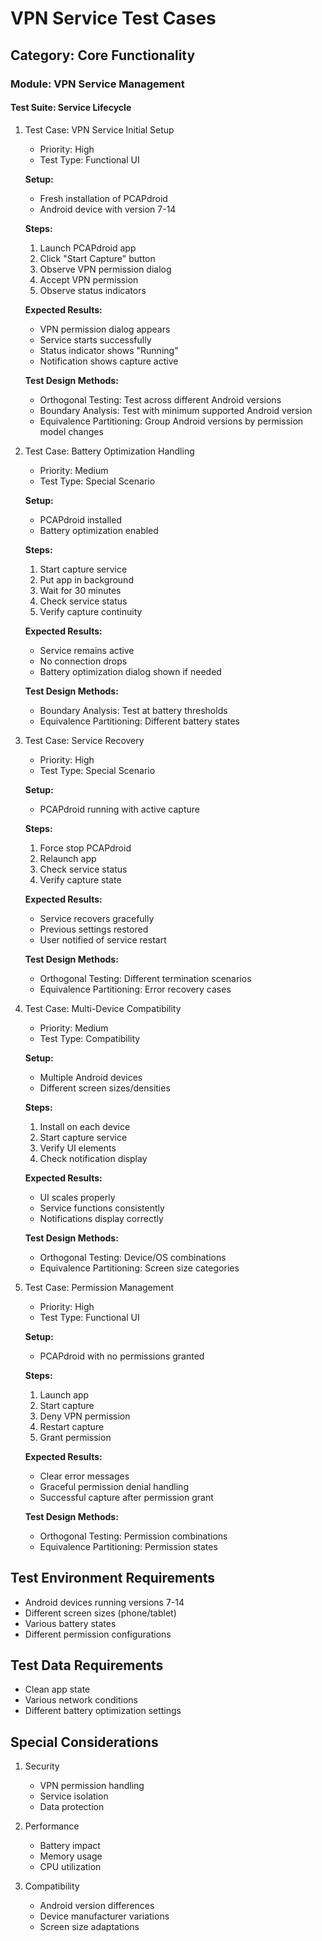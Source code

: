 # VPN Service Test Cases

## Category: Core Functionality
### Module: VPN Service Management
#### Test Suite: Service Lifecycle

1. Test Case: VPN Service Initial Setup
   - Priority: High
   - Test Type: Functional UI
   
   **Setup:**
   - Fresh installation of PCAPdroid
   - Android device with version 7-14
   
   **Steps:**
   1. Launch PCAPdroid app
   2. Click "Start Capture" button
   3. Observe VPN permission dialog
   4. Accept VPN permission
   5. Observe status indicators
   
   **Expected Results:**
   - VPN permission dialog appears
   - Service starts successfully
   - Status indicator shows "Running"
   - Notification shows capture active
   
   **Test Design Methods:**
   - Orthogonal Testing: Test across different Android versions
   - Boundary Analysis: Test with minimum supported Android version
   - Equivalence Partitioning: Group Android versions by permission model changes

2. Test Case: Battery Optimization Handling
   - Priority: Medium
   - Test Type: Special Scenario
   
   **Setup:**
   - PCAPdroid installed
   - Battery optimization enabled
   
   **Steps:**
   1. Start capture service
   2. Put app in background
   3. Wait for 30 minutes
   4. Check service status
   5. Verify capture continuity
   
   **Expected Results:**
   - Service remains active
   - No connection drops
   - Battery optimization dialog shown if needed
   
   **Test Design Methods:**
   - Boundary Analysis: Test at battery thresholds
   - Equivalence Partitioning: Different battery states

3. Test Case: Service Recovery
   - Priority: High
   - Test Type: Special Scenario
   
   **Setup:**
   - PCAPdroid running with active capture
   
   **Steps:**
   1. Force stop PCAPdroid
   2. Relaunch app
   3. Check service status
   4. Verify capture state
   
   **Expected Results:**
   - Service recovers gracefully
   - Previous settings restored
   - User notified of service restart
   
   **Test Design Methods:**
   - Orthogonal Testing: Different termination scenarios
   - Equivalence Partitioning: Error recovery cases

4. Test Case: Multi-Device Compatibility
   - Priority: Medium
   - Test Type: Compatibility
   
   **Setup:**
   - Multiple Android devices
   - Different screen sizes/densities
   
   **Steps:**
   1. Install on each device
   2. Start capture service
   3. Verify UI elements
   4. Check notification display
   
   **Expected Results:**
   - UI scales properly
   - Service functions consistently
   - Notifications display correctly
   
   **Test Design Methods:**
   - Orthogonal Testing: Device/OS combinations
   - Equivalence Partitioning: Screen size categories

5. Test Case: Permission Management
   - Priority: High
   - Test Type: Functional UI
   
   **Setup:**
   - PCAPdroid with no permissions granted
   
   **Steps:**
   1. Launch app
   2. Start capture
   3. Deny VPN permission
   4. Restart capture
   5. Grant permission
   
   **Expected Results:**
   - Clear error messages
   - Graceful permission denial handling
   - Successful capture after permission grant
   
   **Test Design Methods:**
   - Orthogonal Testing: Permission combinations
   - Equivalence Partitioning: Permission states

## Test Environment Requirements
- Android devices running versions 7-14
- Different screen sizes (phone/tablet)
- Various battery states
- Different permission configurations

## Test Data Requirements
- Clean app state
- Various network conditions
- Different battery optimization settings

## Special Considerations
1. Security
   - VPN permission handling
   - Service isolation
   - Data protection

2. Performance
   - Battery impact
   - Memory usage
   - CPU utilization

3. Compatibility
   - Android version differences
   - Device manufacturer variations
   - Screen size adaptations

